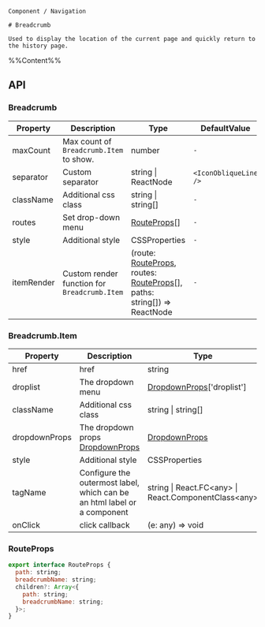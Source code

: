 `````
Component / Navigation

# Breadcrumb

Used to display the location of the current page and quickly return to the history page.
`````

%%Content%%

## API

### Breadcrumb

|Property|Description|Type|DefaultValue|
|---|---|---|---|
|maxCount|Max count of `Breadcrumb.Item` to show.|number |`-`|
|separator|Custom separator|string \| ReactNode |`<IconObliqueLine />`|
|className|Additional css class|string \| string[] |`-`|
|routes|Set drop-down menu|[RouteProps](#routeprops)[] |`-`|
|style|Additional style|CSSProperties |`-`|
|itemRender|Custom render function for `Breadcrumb.Item`|(route: [RouteProps](#routeprops), routes: [RouteProps](#routeprops)[], paths: string[]) => ReactNode |`-`|

### Breadcrumb.Item

|Property|Description|Type|DefaultValue|Version|
|---|---|---|---|---|
|href|href|string |`-`|2.40.0|
|droplist|The dropdown menu|[DropdownProps](dropdown#dropdown)['droplist'] |`-`|-|
|className|Additional css class|string \| string[] |`-`|-|
|dropdownProps|The dropdown props [DropdownProps](/react/components/dropdown)|[DropdownProps](dropdown#dropdown) |`-`|-|
|style|Additional style|CSSProperties |`-`|-|
|tagName|Configure the outermost label, which can be an html label or a component|string \| React.FC&lt;any&gt; \| React.ComponentClass&lt;any&gt; |`div`|2.40.0|
|onClick|click callback|(e: any) => void |`-`|2.40.0|

### RouteProps

```js
export interface RouteProps {
  path: string;
  breadcrumbName: string;
  children?: Array<{
    path: string;
    breadcrumbName: string;
  }>;
}
```
